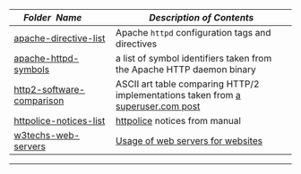 |&nbsp;&nbsp;&nbsp;&nbsp;_Folder&nbsp;&nbsp;Name_&nbsp;&nbsp;&nbsp;&nbsp;| _Description of Contents_
|:----------------|--------------------------------------------------------------------------------------------------------------------------------------------------------
| [apache-directive-list](apache-directive-list.txt) | Apache `httpd` configuration tags and directives
| [apache-httpd-symbols](apache-httpd-symbols.txt) | a list of symbol identifiers taken from the Apache HTTP daemon binary
| [http2-software-comparison](http2-software-comparison.asc) |  ASCII art table comparing HTTP/2 implementations taken from [a superuser.com post](https://superuser.com/questions/926663/iis-and-http-2-server-support/944163#944163 "a comparison of different client & server implementations of HTTP/2") 
| [httpolice-notices-list](httpolice-notices-list.html) | [httpolice](https://httpolice.readthedocs.io "HTTPolice user manual") notices from manual  
| [w3techs-web-servers](w3techs-web-servers.txt) |  [Usage of web servers for websites](https://w3techs.com/technologies/overview/web_server/all) 

* * *

